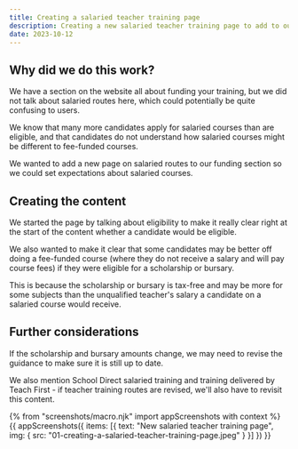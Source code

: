 ```yaml
---
title: Creating a salaried teacher training page
description: Creating a new salaried teacher training page to add to our fund your training section.
date: 2023-10-12
---
```


## Why did we do this work?

We have a section on the website all about funding your training, but we did not talk about salaried routes here, which could potentially be quite confusing to users.

We know that many more candidates apply for salaried courses than are eligible, and that candidates do not understand how salaried courses might be different to fee-funded courses.

We wanted to add a new page on salaried routes to our funding section so we could set expectations about salaried courses.

## Creating the content

We started the page by talking about eligibility to make it really clear right at the start of the content whether a candidate would be eligible.

We also wanted to make it clear that some candidates may be better off doing a fee-funded course (where they do not receive a salary and will pay course fees) if they were eligible for a scholarship or bursary.

This is because the scholarship or bursary is tax-free and may be more for some subjects than the unqualified teacher's salary a candidate on a salaried course would receive.

## Further considerations

If the scholarship and bursary amounts change, we may need to revise the guidance to make sure it is still up to date.

We also mention School Direct salaried training and training delivered by Teach First - if teacher training routes are revised, we'll also have to revisit this content.

{% from "screenshots/macro.njk" import appScreenshots with context %}
{{ appScreenshots({
  items: [{
      text: "New salaried teacher training page",
      img: { src: "01-creating-a-salaried-teacher-training-page.jpeg" }
    }]
}) }}
